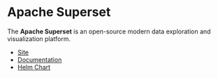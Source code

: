 # Apache Superset

The **Apache Superset** is an open-source modern data exploration and visualization platform.

* [Site](https://superset.apache.org/)
* [Documentation](https://superset.apache.org/docs/intro)
* [Helm Chart](https://github.com/apache/superset/tree/master/helm/superset)
